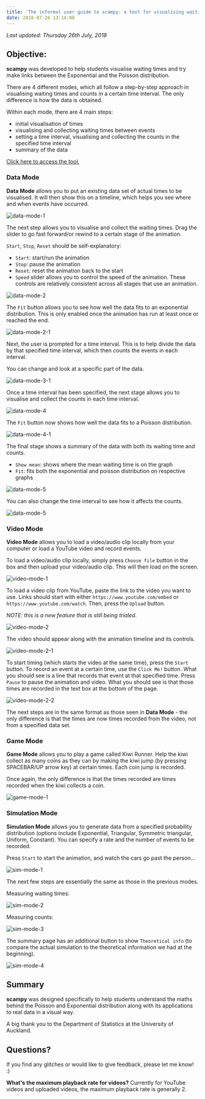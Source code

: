 ```yaml
---
title: 'The informal user guide to scampy: a tool for visualising waiting times'
date: 2018-07-26 13:14:08
---
```


_Last updated: Thursday 26th July, 2018_

## Objective:

**scampy** was developed to help students visualise waiting times and try make links between the Exponential and the Poisson distribution.

There are 4 different modes, which all follow a step-by-step approach in visualising waiting times and counts in a certain time interval. The only difference is how the data is obtained.

Within each mode, there are 4 main steps:

- initial visualisation of times
- visualising and collecting waiting times between events
- setting a time interval, visualising and collecting the counts in the specified time interval
- summary of the data

<a href="https://ysoh286.github.io/scampy"> Click here to access the tool. </a>

### Data Mode

**Data Mode** allows you to put an existing data set of actual times to be visualised. It will then show this on a timeline, which helps you see where and when events have occurred.

<img alt="data-mode-1" src="../assets/2018-07-26-user-guide-scampy/data-mode-01.png" />

The next step allows you to visualise and collect the waiting times.
Drag the slider to go fast forward/or rewind to a certain stage of the animation.

`Start`, `Stop`, `Reset` should be self-explanatory:

- `Start`: start/run the animation
- `Stop`: pause the animation
- `Reset`: reset the animation back to the start
- `Speed` slider allows you to control the speed of the animation.
  These controls are relatively consistent across all stages that use an animation.

<img alt="data-mode-2" src="../assets/2018-07-26-user-guide-scampy/data-mode-02.png" />

The `Fit` button allows you to see how well the data fits to an exponential distribution. This is only enabled once the animation has run at least once or reached the end.

<img alt="data-mode-2-1" src="../assets/2018-07-26-user-guide-scampy/data-mode-02-1.png"/>

Next, the user is prompted for a time interval. This is to help divide the data by that specified time interval, which then counts the events in each interval.

You can change and look at a specific part of the data.

<img alt="data-mode-3-1" src="../assets/2018-07-26-user-guide-scampy/data-mode-03-1.png"/>

Once a time interval has been specified, the next stage allows you to visualise and collect the counts in each time interval.

<img alt="data-mode-4" src="../assets/2018-07-26-user-guide-scampy/data-mode-04.png" />

The `Fit` button now shows how well the data fits to a Poisson distribution.

<img alt="data-mode-4-1" src="../assets/2018-07-26-user-guide-scampy/data-mode-04-1.png"/>

The final stage shows a summary of the data with both its waiting time and counts.

- `Show mean`: shows where the mean waiting time is on the graph
- `Fit`: fits both the exponential and poisson distribution on respective graphs

<img alt="data-mode-5" src="../assets/2018-07-26-user-guide-scampy/data-mode-05.png"/>

You can also change the time interval to see how it affects the counts.

<img alt="data-mode-5" src="../assets/2018-07-26-user-guide-scampy/data-mode-05-1.png"/>

### Video Mode

**Video Mode** allows you to load a video/audio clip locally from your computer or load a YouTube video and record events.

To load a video/audio clip locally, simply press `Choose file` button in the box and then upload your video/audio clip.
This will then load on the screen.

<img alt="video-mode-1" src="../assets/2018-07-26-user-guide-scampy/video-mode-01.png" />

To load a video clip from YouTube, paste the link to the video you want to use. Links should start with either `https://www.youtube.com/embed` or `https://www.youtube.com/watch`. Then, press the `Upload` button.

_NOTE: this is a new feature that is still being trialed._

<img alt="video-mode-2" src="../assets/2018-07-26-user-guide-scampy/video-mode-02.png"/>

The video should appear along with the animation timeline and its controls.

<img alt="video-mode-2-1" src="../assets/2018-07-26-user-guide-scampy/video-mode-02-1.png" />

To start timing (which starts the video at the same time), press the `Start` button.
To record an event at a certain time, use the `Click Me!` button. What you should see is a line that records that event at that specified time.
Press `Pause` to pause the animation and video.
What you should see is that those times are recorded in the text box at the bottom of the page.

<img alt="video-mode-2-2" src="../assets/2018-07-26-user-guide-scampy/video-mode-02-2.png"/>

The next steps are in the same format as those seen in **Data Mode** - the only difference is that the times are now times recorded from the video, not from a specified data set.

### Game Mode

**Game Mode** allows you to play a game called Kiwi Runner. Help the kiwi collect as many coins as they can by making the kiwi jump (by pressing SPACEBAR/UP arrow key) at certain times. Each coin jump is recorded.

Once again, the only difference is that the times recorded are times recorded when the kiwi collects a coin.

<img alt="game-mode-1" src="../assets/2018-07-26-user-guide-scampy/game-mode.png"/>

### Simulation Mode

**Simulation Mode** allows you to generate data from a specified probability distribution (options include Exponential, Triangular, Symmetric triangular, Uniform, Constant).
You can specify a rate and the number of events to be recorded.

Press `Start` to start the animation, and watch the cars go past the person...

<img alt="sim-mode-1" src="../assets/2018-07-26-user-guide-scampy/sim-mode-01.png" />

The next few steps are essentially the same as those in the previous modes.

Measuring waiting times:

<img alt="sim-mode-2" src="../assets/2018-07-26-user-guide-scampy/sim-mode-02.png" />

Measuring counts:

<img alt="sim-mode-3" src="../assets/2018-07-26-user-guide-scampy/sim-mode-03.png"/>

The summary page has an additional button to show `Theoretical info` (to compare the actual simulation to the theoretical information we had at the beginning).

<img alt="sim-mode-4" src="../assets/2018-07-26-user-guide-scampy/sim-mode-04.png" />

## Summary

**scampy** was designed specifically to help students understand the maths behind the Poisson and Exponential distribution along with its applications to real data in a visual way.

A big thank you to the Department of Statistics at the University of Auckland.

## Questions?

If you find any glitches or would like to give feedback, please let me know! :)

**What's the maximum playback rate for videos?**
Currently for YouTube videos and uploaded videos, the maximum playback rate is generally 2.
